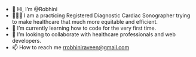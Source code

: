 - 👋 Hi, I’m @Robhini
- 👩🏽‍💻 I am a practicing Registered Diagnostic Cardiac Sonographer trying to make healthcare that much more equitable and efficient.
- 🌱 I’m currently learning how to code for the very first time.
- 💞️ I’m looking to collaborate with healthcare professionals and web developers.
- 📫 How to reach me rrobhiniraveen@gmail.com

<!---
Robhini/Robhini is a ✨ special ✨ repository because its `README.md` (this file) appears on your GitHub profile.
You can click the Preview link to take a look at your changes.
--->
